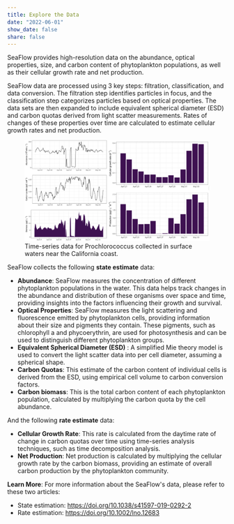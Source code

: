 ```yaml
---
title: Explore the Data
date: "2022-06-01"
show_date: false
share: false
---
```


SeaFlow provides high-resolution data on the abundance, optical properties, size, and carbon content of phytoplankton populations, as well as their cellular growth rate and net production.

<!--more-->
SeaFlow data are processed using 3 key steps: filtration, classification, and data conversion.  The filtration step identifies particles in focus, and the classification step categorizes particles based on optical properties.  The data sets are then expanded to include equivalent spherical diameter (ESD) and carbon quotas derived from light scatter measurements. Rates of changes of these properties over time are calculated to estimate cellular growth rates and net production.

<figure>
  <img src="data.png" alt="SeaFlow">
  <figcaption> Time-series data for Prochlorococcus collected in surface waters near the California coast. </figcaption>
</figure>

SeaFlow collects the following **state estimate** data:

  * **Abundance**: SeaFlow measures the concentration of different phytoplankton populations in the water. This data helps track changes in the abundance and distribution of these organisms over space and time, providing insights into the factors influencing their growth and survival.   
  * **Optical Properties**: SeaFlow measures the light scattering and fluorescence emitted by phytoplankton cells, providing information about their size and pigments they contain.  These pigments, such as chlorophyll a and phycoerythrin, are used for photosynthesis and can be used to distinguish different phytoplankton groups.    
  * **Equivalent Spherical Diameter (ESD)** : A simplified Mie theory model is used to convert the light scatter data into per cell diameter, assuming a spherical shape.  
  * **Carbon Quotas**: This estimate of the carbon content of individual cells is derived from the ESD, using empirical cell volume to carbon conversion factors.
  * **Carbon biomass**: This is the total carbon content of each phytoplankton population, calculated by multiplying the carbon quota by the cell abundance.

And the following **rate estimate** data:

  * **Cellular Growth Rate**: This rate is calculated from the daytime rate of change in carbon quotas over time using time-series analysis techniques, such as time decomposition analysis.
  * **Net Production**: Net production is calculated by multiplying the cellular growth rate by the carbon biomass, providing an estimate of overall carbon production by the phytoplankton community.

**Learn More**:
For more information about the SeaFlow's data, please refer to these two articles: 
* State estimation: https://doi.org/10.1038/s41597-019-0292-2
* Rate estimation: https://doi.org/10.1002/lno.12683
